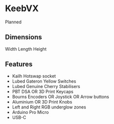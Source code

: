 # KeebVX
Planned

## Dimensions
Width
Length
Height

## Features
- Kailh Hotswap socket
- Lubed Gateron Yellow Switches
- Lubed Genuine Cherry Stabilisers
- PBT DSA OR 3D Print Keycaps
- Bourns Encoders OR Joystick OR Arrow buttons
- Aluminium OR 3D Print Knobs
- Left and Right RGB underglow zones
- Arduino Pro Micro
- USB-C
